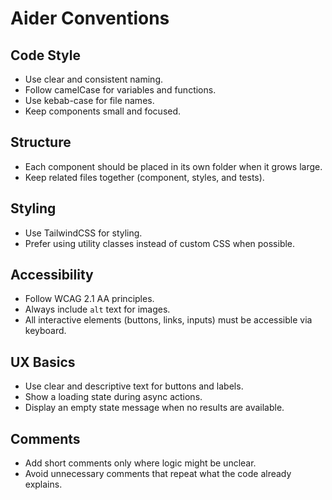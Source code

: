 # Aider Conventions
## Code Style
- Use clear and consistent naming.
- Follow camelCase for variables and functions.
- Use kebab-case for file names.
- Keep components small and focused.
## Structure
- Each component should be placed in its own folder when it grows large.
- Keep related files together (component, styles, and tests).
## Styling
- Use TailwindCSS for styling.
- Prefer using utility classes instead of custom CSS when possible.
## Accessibility
- Follow WCAG 2.1 AA principles.
- Always include `alt` text for images.
- All interactive elements (buttons, links, inputs) must be accessible via keyboard.
## UX Basics
- Use clear and descriptive text for buttons and labels.
- Show a loading state during async actions.
- Display an empty state message when no results are available.
## Comments
- Add short comments only where logic might be unclear.
- Avoid unnecessary comments that repeat what the code already explains.
